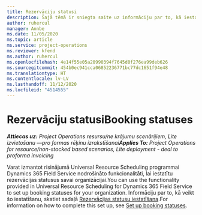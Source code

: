 ```yaml
---
title: Rezervāciju statusi
description: Šajā tēmā ir sniegta saite uz informāciju par to, kā iestatīt rezervācijas statusus risinājumā Project Operations.
author: ruhercul
manager: Annbe
ms.date: 11/05/2020
ms.topic: article
ms.service: project-operations
ms.reviewer: kfend
ms.author: ruhercul
ms.openlocfilehash: 4e14f55e05a20990394f7645d0f276ea99deb626
ms.sourcegitcommit: 454b0ec941cca06852236771bc77dc1651f94e48
ms.translationtype: HT
ms.contentlocale: lv-LV
ms.lasthandoff: 11/12/2020
ms.locfileid: "4514555"
---
```

# <a name="booking-statuses"></a><span data-ttu-id="f7822-103">Rezervāciju statusi</span><span class="sxs-lookup"><span data-stu-id="f7822-103">Booking statuses</span></span>

<span data-ttu-id="f7822-104">_**Attiecas uz:** Project Operations resursu/ne krājumu scenārijiem, Lite izvietošanu —pro formas rēķinu izrakstīšanai_</span><span class="sxs-lookup"><span data-stu-id="f7822-104">_**Applies To:** Project Operations for resource/non-stocked based scenarios, Lite deployment - deal to proforma invoicing_</span></span>

<span data-ttu-id="f7822-105">Varat izmantot risinājumā Universal Resource Scheduling programmai Dynamics 365 Field Service nodrošināto funkcionalitāti, lai iestatītu rezervācijas statusus savai organizācijai.</span><span class="sxs-lookup"><span data-stu-id="f7822-105">You can use the functionality provided in Universal Resource Scheduling for Dynamics 365 Field Service to set up booking statuses for your organization.</span></span> <span data-ttu-id="f7822-106">Informāciju par to, kā veikt šo iestatīšanu, skatiet sadaļā [Rezervācijas statusu iestatīšana](https://docs.microsoft.com/dynamics365/field-service/set-up-booking-statuses).</span><span class="sxs-lookup"><span data-stu-id="f7822-106">For information on how to complete this set up, see [Set up booking statuses](https://docs.microsoft.com/dynamics365/field-service/set-up-booking-statuses).</span></span>
